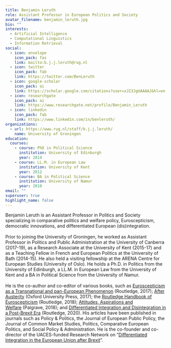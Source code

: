 ```yaml
---
title: Benjamin Leruth
role: Assistant Professor in European Politics and Society
avatar_filename: benjamin_leruth.jpg
bio: ""
interests:
  - Artificial Intelligence
  - Computational Linguistics
  - Information Retrieval
social:
  - icon: envelope
    icon_pack: fas
    link: mailto:b.j.j.leruth@rug.nl
  - icon: twitter
    icon_pack: fab
    link: https://twitter.com/BenLeruth
  - icon: google-scholar
    icon_pack: ai
    link: https://scholar.google.com/citations?user=xJI3JgUAAAAJ&hl=en
  - icon: researchgate
    icon_pack: ai
    link: https://www.researchgate.net/profile/Benjamin_Leruth
  - icon: linkedin
    icon_pack: fab
    link: https://www.linkedin.com/in/benleruth/
organizations:
  - url: https://www.rug.nl/staff/b.j.j.leruth/
    name: University of Groningen
education:
  courses:
    - course: PhD in Political Science
      institution: University of Edinburgh
      year: 2014
    - course: LL.M. in European Law
      institution: University of Kent
      year: 2012
    - course: BA in Political Science
      institution: University of Namur
      year: 2010
email: ""
superuser: true
highlight_name: false
---
```

<!--StartFragment-->

Benjamin Leruth is an Assistant Professor in Politics and Society specializing in comparative politics and welfare policy, Euroscepticism, democratic innovations, and differentiated European (dis)integration.\
\
Prior to joining the University of Groningen, he worked as Assistant Professor in Politics and Public Administration at the University of Canberra (2017-19), as a Research Associate at the University of Kent (2015-17) and as a Teaching Fellow in French and European Politics at the University of Bath (2014-15). He also held a visiting fellowship at the ARENA Centre for European Studies (University of Oslo). He holds a Ph.D. in Politics from the University of Edinburgh, a LL.M. in European Law from the University of Kent and a BA in Political Science from the University of Namur.\
\
He is the co-author and co-editor of various books, such as [Euroscepticism as a Transnational and pan-European Phenomenon](https://www.routledge.com/Euroscepticism-as-a-Transnational-and-Pan-European-Phenomenon-The-Emergence/FitzGibbon-Leruth-Startin/p/book/9781138917651) (Routledge, 2017); [After Austerity](https://global.oup.com/academic/product/after-austerity-9780198790266?cc=gb&lang=en&) (Oxford University Press, 2017); the [Routledge Handbook of Euroscepticism](https://www.routledge.com/The-Routledge-Handbook-of-Euroscepticism/Startin-Usherwood-Leruth/p/book/9781138784741) (Routledge, 2018); [Attitudes, Aspirations and Welfare](https://www.palgrave.com/in/book/9783319757827) (Palgrave, 2018); and [Differentiated Integration and Disintegration in a Post-Brexit Era](https://www.routledge.com/Differentiated-Integration-and-Disintegration-in-a-Post-Brexit-Era-1st/Ganzle-Leruth-Trondal/p/book/9780367135300) (Routledge, 2020). His articles have been published in journals such as Policy & Politics, the Journal of European Public Policy, the Journal of Common Market Studies, Politics, Comparative European Politics, and Social Policy & Administration. He is the co-founder and co-director of the UACES-funded Research Network on “[Differentiated Integration in the European Union after Brexit](http://differentiated-integration.eu/)”.

<!--EndFragment-->